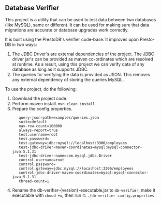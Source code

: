## Database Verifier

This project is a utility that can be used to test data between two databases (like MySQL), same or different. It can be used for making sure that data migrations are accurate or database upgrades work correctly. 

It is built using the PrestoDB's verifier code-base. It improves upon Presto-DB in two ways:

1. The JDBC Driver's are external dependencies of the project. The JDBC driver jar's can be provided as maven co-ordinates which are resolved at runtime. As a result, using this project we can verify data of any database as long as it supports JDBC.
2. The queries for verifying the data is provided as JSON. This removes any external dependency of storing the queries MySQL.


To use the project, do the following:

1. Download the project code.
2. Perform maven install. `mvn clean install`
3. Prepare the config.properties.
	```
	   query-json-path=examples/queries.json 
       suite=default
       max-row-count=100000
       always-report=true
       test.username=root
       test.password=
       test.gateway=jdbc:mysql://localhost:3306/employees
       test-jdbc-driver-maven-coordinates=mysql:mysql-connector-java:5.1.31
       test-jdbc-driver-name=com.mysql.jdbc.Driver
       control.username=root
       control.password=
       control.gateway=jdbc:mysql://localhost:3306/employees
       control-jdbc-driver-maven-coordinates=mysql:mysql-connector-java:5.1.31
	   thread-count=1
    ```
4. Rename the db-verifier-{version}-executable.jar to  ```db-verifier```, make it executable with ```chmod +x```, then run it:
	 ```./db-verifier config.properties```

